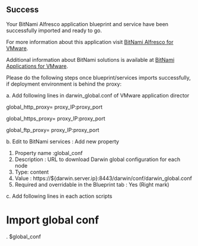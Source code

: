 [BitNami Applications for VMware]: http://bitnami.org/vmware "BitNami Applications for VMware"
[BitNami Alfresco for VMware]: http://bitnami.org/vmware/alfresco "BitNami Alfresco for VMware"


## Success
Your BitNami Alfresco application blueprint and service have been successfully imported and ready to go.

For more information about this application visit [BitNami Alfresco for VMware].

Additional information about BitNami solutions is available at [BitNami Applications for VMware].

Please do the following steps once blueprint/services imports successfully, if deployment environment is behind the proxy:

a.	Add following lines in darwin_global.conf of VMware application director 

  global_http_proxy= proxy_IP:proxy_port
  
  global_https_proxy= proxy_IP:proxy_port
  
  global_ftp_proxy= proxy_IP:proxy_port

b.	Edit to BitNami services : Add new property 
  1.	Property name :global_conf 
  2.	Description : URL to download Darwin global configuration for each node
  3.	Type: content  
  4.	Value : https://${darwin.server.ip}:8443/darwin/conf/darwin_global.conf
  5.	Required and overridable in the Blueprint tab : Yes (Right mark)

c.	Add following lines in each action scripts

  # Import global conf 
  
  . $global_conf
